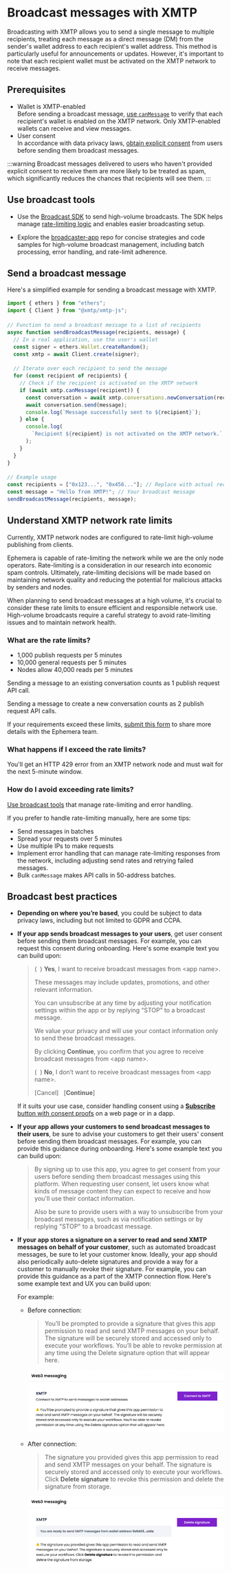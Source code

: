 # Broadcast messages with XMTP

Broadcasting with XMTP allows you to send a single message to multiple recipients, treating each message as a direct message (DM) from the sender's wallet address to each recipient's wallet address. This method is particularly useful for announcements or updates. However, it's important to note that each recipient wallet must be activated on the XMTP network to receive messages.

## Prerequisites

- Wallet is XMTP-enabled  
Before sending a broadcast message, [use `canMessage`](/get-started/developer-quickstart#check-if-the-recipient-address-is-xmtp-enabled) to verify that each recipient's wallet is enabled on the XMTP network. Only XMTP-enabled wallets can receive and view messages.
- User consent  
In accordance with data privacy laws, [obtain explicit consent](/consent/user-consent) from users before sending them broadcast messages.

:::warning
Broadcast messages delivered to users who haven't provided explicit consent to receive them are more likely to be treated as spam, which significantly reduces the chances that recipients will see them.
:::

## Use broadcast tools

- Use the [Broadcast SDK](https://www.npmjs.com/package/@xmtp/broadcast-sdk) to send high-volume broadcasts. The SDK helps manage [rate-limiting logic](#understand-xmtp-network-rate-limits) and enables easier broadcasting setup.

- Explore the [broadcaster-app](https://github.com/alexrisch/broadcaster-app) repo for concise strategies and code samples for high-volume broadcast management, including batch processing, error handling, and rate-limit adherence.

## Send a broadcast message

Here's a simplified example for sending a broadcast message with XMTP.

```jsx [JavaScript]
import { ethers } from "ethers";
import { Client } from "@xmtp/xmtp-js";

// Function to send a broadcast message to a list of recipients
async function sendBroadcastMessage(recipients, message) {
  // In a real application, use the user's wallet
  const signer = ethers.Wallet.createRandom();
  const xmtp = await Client.create(signer);

  // Iterate over each recipient to send the message
  for (const recipient of recipients) {
    // Check if the recipient is activated on the XMTP network
    if (await xmtp.canMessage(recipient)) {
      const conversation = await xmtp.conversations.newConversation(recipient);
      await conversation.send(message);
      console.log(`Message successfully sent to ${recipient}`);
    } else {
      console.log(
        `Recipient ${recipient} is not activated on the XMTP network.`,
      );
    }
  }
}

// Example usage
const recipients = ["0x123...", "0x456..."]; // Replace with actual recipient addresses
const message = "Hello from XMTP!"; // Your broadcast message
sendBroadcastMessage(recipients, message);
```

## Understand XMTP network rate limits

Currently, XMTP network nodes are configured to rate-limit high-volume publishing from clients.

Ephemera is capable of rate-limiting the network while we are the only node operators. Rate-limiting is a consideration in our research into economic spam controls. Ultimately, rate-limiting decisions will be made based on maintaining network quality and reducing the potential for malicious attacks by senders and nodes.

When planning to send broadcast messages at a high volume, it's crucial to consider these rate limits to ensure efficient and responsible network use. High-volume broadcasts require a careful strategy to avoid rate-limiting issues and to maintain network health.

### What are the rate limits?

- 1,000 publish requests per 5 minutes
- 10,000 general requests per 5 minutes
- Nodes allow 40,000 reads per 5 minutes

Sending a message to an existing conversation counts as 1 publish request API call.

Sending a message to create a new conversation counts as 2 publish request API calls.

If your requirements exceed these limits, [submit this form](https://docs.google.com/forms/d/e/1FAIpQLSftr558wsYD2X_0c1Jsz6rTxua1f1DDJidAn7iphJVc48l7Fw/viewform) to share more details with the Ephemera team.

### What happens if I exceed the rate limits?

You'll get an HTTP 429 error from an XMTP network node and must wait for the next 5-minute window.

### How do I avoid exceeding rate limits?

[Use broadcast tools](#use-broadcast-tools) that manage rate-limiting and error handling.

If you prefer to handle rate-limiting manually, here are some tips:

- Send messages in batches
- Spread your requests over 5 minutes  
- Use multiple IPs to make requests  
- Implement error handling that can manage rate-limiting responses from the network, including adjusting send rates and retrying failed messages.
- Bulk `canMessage` makes API calls in 50-address batches.

## Broadcast best practices

- **Depending on where you’re based**, you could be subject to data privacy laws, including but not limited to GDPR and CCPA.

- **If your app sends broadcast messages to your users**, get user consent before sending them broadcast messages. For example, you can request this consent during onboarding. Here's some example text you can build upon:

  > (&nbsp;&nbsp;) **Yes**, I want to receive broadcast messages from &lt;app name&gt;.
  >
  > These messages may include updates, promotions, and other relevant information.
  >
  > You can unsubscribe at any time by adjusting your notification settings within the app or by replying “STOP” to a broadcast message.
  >
  > We value your privacy and will use your contact information only to send these broadcast messages.
  >
  > By clicking **Continue**, you confirm that you agree to receive broadcast messages from &lt;app name&gt;.
  >
  > (&nbsp;&nbsp;) **No**, I don’t want to receive broadcast messages from &lt;app name&gt;.
  >
  > [Cancel]&nbsp;&nbsp;&nbsp;[**Continue**]

  If it suits your use case, consider handling consent using a [**Subscribe** button with consent proofs](subscribe) on a web page or in a dapp. 

- **If your app allows your customers to send broadcast messages to their users**, be sure to advise your customers to get their users' consent before sending them broadcast messages. For example, you can provide this guidance during onboarding. Here's some example text you can build upon:

  > By signing up to use this app, you agree to get consent from your users before sending them broadcast messages using this platform. When requesting user consent, let users know what kinds of message content they can expect to receive and how you'll use their contact information.
  >
  > Also be sure to provide users with a way to unsubscribe from your broadcast messages, such as via notification settings or by replying "STOP" to a broadcast message.

- **If your app stores a signature on a server to read and send XMTP messages on behalf of your customer**, such as automated broadcast messages, be sure to let your customer know. Ideally, your app should also periodically auto-delete signatures and provide a way for a customer to manually revoke their signature. For example, you can provide this guidance as a part of the XMTP connection flow. Here's some example text and UX you can build upon:

  For example:

  - Before connection:

    > You’ll be prompted to provide a signature that gives this app permission to read and send XMTP messages on your behalf. The signature will be securely stored and accessed only to execute your workflows. You’ll be able to revoke permission at any time using the Delete signature option that will appear here.

    ![Signature storage disclosure before connection](https://raw.githubusercontent.com/xmtp/docs-xmtp-org/main/docs/pages/img/sig-store-disclosure-connect.png)

  - After connection:

    > The signature you provided gives this app permission to read and send XMTP messages on your behalf. The signature is securely stored and accessed only to execute your workflows. Click **Delete signature** to revoke this permission and delete the signature from storage.

    ![Signature storage disclosure and delete after connection](https://raw.githubusercontent.com/xmtp/docs-xmtp-org/main/docs/pages/img/sig-store-disclosure-delete.png)
